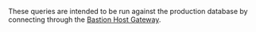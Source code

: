 These queries are intended to be run against the production database by
connecting through the [Bastion Host Gateway][bastion].

[bastion]: https://github.com/mbta/wiki/blob/master/devops/bastion-host.md
